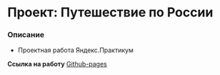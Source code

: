 # Проект: Путешествие по России

### Описание
* Проектная работа Яндекс.Практикум

**Ссылка на работу**
[Github-pages](https://l3m4rz.github.io/russian-travel/)


